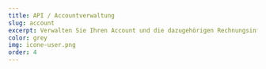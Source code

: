 ```yaml
---
title: API / Accountverwaltung
slug: account
excerpt: Verwalten Sie Ihren Account und die dazugehörigen Rechnungsinformationen bei OVH
color: grey
img: icone-user.png
order: 4
---
```

